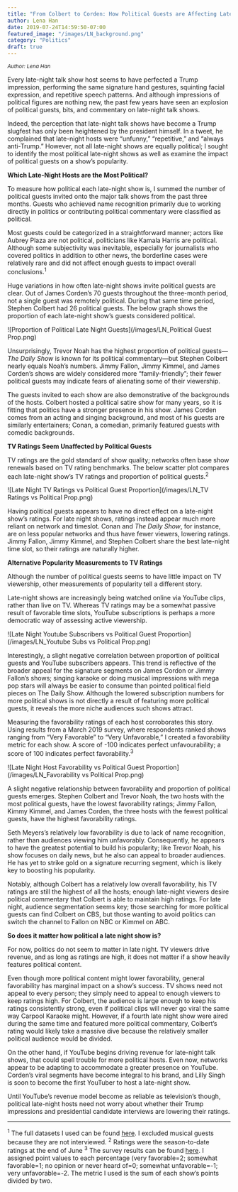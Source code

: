 ```yaml
---
title: "From Colbert to Corden: How Political Guests are Affecting Late-Night Talk Shows"
author: Lena Han
date: 2019-07-24T14:59:50-07:00
featured_image: "/images/LN_background.png"
category: "Politics"
draft: true
---
```

<sup>*Author: Lena Han*</sup>

Every late-night talk show host seems to have perfected a Trump impression, performing the same signature hand gestures, squinting facial expression, and repetitive speech patterns. And although impressions of political figures are nothing new, the past few years have seen an explosion of political guests, bits, and commentary on late-night talk shows. 

Indeed, the perception that late-night talk shows have become a Trump slugfest has only been heightened by the president himself. In a tweet, he complained that late-night hosts were “unfunny,” “repetitive,” and “always anti-Trump.” However, not all late-night shows are equally political; I sought to identify the most political late-night shows as well as examine the impact of political guests on a show’s popularity. 

**Which Late-Night Hosts are the Most Political?**

To measure how political each late-night show is, I summed the number of political guests invited onto the major talk shows from the past three months. Guests who achieved name recognition primarily due to working directly in politics or contributing political commentary were classified as political.

Most guests could be categorized in a straightforward manner; actors like Aubrey Plaza are not political, politicians like Kamala Harris are political. Although some subjectivity was inevitable, especially for journalists who covered politics in addition to other news, the borderline cases were relatively rare and did not affect enough guests to impact overall conclusions.<sup>1</sup>

Huge variations in how often late-night shows invite political guests are clear. Out of James Corden’s 70 guests throughout the three-month period, not a single guest was remotely political. During that same time period, Stephen Colbert had 26 political guests. The below graph shows the proportion of each late-night show’s guests considered political.

![Proportion of Political Late Night Guests](/images/LN_Political Guest Prop.png)

Unsurprisingly, Trevor Noah has the highest proportion of political guests—*The Daily Show* is known for its political commentary—but Stephen Colbert nearly equals Noah’s numbers. Jimmy Fallon, Jimmy Kimmel, and James Corden’s shows are widely considered more “family-friendly”; their fewer political guests may indicate fears of alienating some of their viewership.

The guests invited to each show are also demonstrative of the backgrounds of the hosts. Colbert hosted a political satire show for many years, so it is fitting that politics have a stronger presence in his show. James Corden comes from an acting and singing background, and most of his guests are similarly entertainers; Conan, a comedian, primarily featured guests with comedic backgrounds.

**TV Ratings Seem Unaffected by Political Guests**

TV ratings are the gold standard of show quality; networks often base show renewals based on TV rating benchmarks. The below scatter plot compares each late-night show’s TV ratings and proportion of political guests.<sup>2</sup>

![Late Night TV Ratings vs Political Guest Proportion](/images/LN_TV Ratings vs Political Prop.png)

Having political guests appears to have no direct effect on a late-night show’s ratings. For late night shows, ratings instead appear much more reliant on network and timeslot. Conan and *The Daily Show*, for instance, are on less popular networks and thus have fewer viewers, lowering ratings. Jimmy Fallon, Jimmy Kimmel, and Stephen Colbert share the best late-night time slot, so their ratings are naturally higher. 

**Alternative Popularity Measurements to TV Ratings**

Although the number of political guests seems to have little impact on TV viewership, other measurements of popularity tell a different story.

Late-night shows are increasingly being watched online via YouTube clips, rather than live on TV. Whereas TV ratings may be a somewhat passive result of favorable time slots, YouTube subscriptions is perhaps a more democratic way of assessing active viewership. 

![Late Night Youtube Subscribers vs Political Guest Proportion](/images/LN_Youtube Subs vs Political Prop.png)

Interestingly, a slight negative correlation between proportion of political guests and YouTube subscribers appears. This trend is reflective of the broader appeal for the signature segments on James Cordon or Jimmy Fallon’s shows; singing karaoke or doing musical impressions with mega pop stars will always be easier to consume than pointed political field pieces on The Daily Show. Although the lowered subscription numbers for more political shows is not directly a result of featuring more political guests, it reveals the more niche audiences such shows attract.

Measuring the favorability ratings of each host corroborates this story. Using results from a March 2019 survey, where respondents ranked shows ranging from “Very Favorable” to “Very Unfavorable,” I created a favorability metric for each show. A score of -100 indicates perfect unfavourability; a score of 100 indicates perfect favorability.<sup>3</sup>

![Late Night Host Favorability vs Political Guest Proportion](/images/LN_Favorability vs Political Prop.png)

A slight negative relationship between favorability and proportion of political guests emerges. Stephen Colbert and Trevor Noah, the two hosts with the most political guests, have the lowest favorability ratings; Jimmy Fallon, Kimmy Kimmel, and James Corden, the three hosts with the fewest political guests, have the highest favorability ratings.

Seth Meyers’s relatively low favorability is due to lack of name recognition, rather than audiences viewing him unfavorably. Consequently, he appears to have the greatest potential to build his popularity; like Trevor Noah, his show focuses on daily news, but he also can appeal to broader audiences. He has yet to strike gold on a signature recurring segment, which is likely key to boosting his popularity.

Notably, although Colbert has a relatively low overall favorability, his TV ratings are still the highest of all the hosts; enough late-night viewers desire political commentary that Colbert is able to maintain high ratings. For late night, audience segmentation seems key; those searching for more political guests can find Colbert on CBS, but those wanting to avoid politics can switch the channel to Fallon on NBC or Kimmel on ABC.

**So does it matter how political a late night show is?**

For now, politics do not seem to matter in late night. TV viewers drive revenue, and as long as ratings are high, it does not matter if a show heavily features political content.

Even though more political content might lower favorability, general favorability has marginal impact on a show’s success. TV shows need not appeal to every person; they simply need to appeal to enough viewers to keep ratings high. For Colbert, the audience is large enough to keep his ratings consistently strong, even if political clips will never go viral the same way Carpool Karaoke might. However, if a fourth late night show were aired during the same time and featured more political commentary, Colbert’s rating would likely take a massive dive because the relatively smaller political audience would be divided. 

On the other hand, if YouTube begins driving revenue for late-night talk shows, that could spell trouble for more political hosts. Even now, networks appear to be adapting to accommodate a greater presence on YouTube. Corden’s viral segments have become integral to his brand, and Lilly Singh is soon to become the first YouTuber to host a late-night show.

Until YouTube’s revenue model become as reliable as television’s though, political late-night hosts need not worry about whether their Trump impressions and presidential candidate interviews are lowering their ratings.

---

<sup>1</sup> The full datasets I used can be found [here](https://github.com/lena-han/datascoop/tree/master/static/datasets/political-late-night). I excluded musical guests because they are not interviewed.
<sup>2</sup> Ratings were the season-to-date ratings at the end of June
<sup>3</sup> The survey results can be found [here](https://www.statista.com/statistics/798845/late-night-show-hosts-favorability-usa/). I assigned point values to each percentage (very favorable=2; somewhat favorable=1; no opinion or never heard of=0; somewhat unfavorable=-1; very unfavorable=-2. The metric I used is the sum of each show’s points divided by two.

